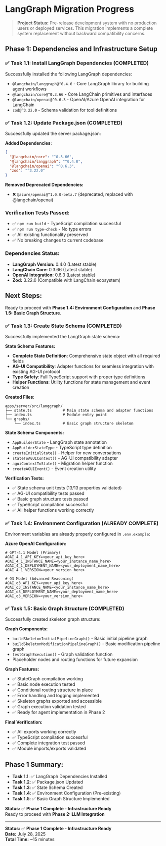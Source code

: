 # LangGraph Migration Progress

> **Project Status:** Pre-release development system with no production users or deployed services. This migration implements a complete system replacement without backward compatibility concerns.

## Phase 1: Dependencies and Infrastructure Setup

### ✅ Task 1.1: Install LangGraph Dependencies (COMPLETED)

Successfully installed the following LangGraph dependencies:

- `@langchain/langgraph@^0.4.0` - Core LangGraph library for building agent workflows
- `@langchain/core@^0.3.66` - Core LangChain primitives and interfaces
- `@langchain/openai@^0.6.3` - OpenAI/Azure OpenAI integration for LangChain
- `zod@^3.22.0` - Schema validation for tool definitions

### ✅ Task 1.2: Update Package.json (COMPLETED)

Successfully updated the server package.json:

**Added Dependencies:**
```json
{
  "@langchain/core": "^0.3.66",
  "@langchain/langgraph": "^0.4.0", 
  "@langchain/openai": "^0.6.3",
  "zod": "^3.22.0"
}
```

**Removed Deprecated Dependencies:**
- ❌ `@azure/openai@^1.0.0-beta.7` (deprecated, replaced with @langchain/openai)

### Verification Tests Passed:
- ✅ `npm run build` - TypeScript compilation successful
- ✅ `npm run type-check` - No type errors
- ✅ All existing functionality preserved
- ✅ No breaking changes to current codebase

### Dependencies Status:
- **LangGraph Version:** 0.4.0 (Latest stable)
- **LangChain Core:** 0.3.66 (Latest stable)  
- **OpenAI Integration:** 0.6.3 (Latest stable)
- **Zod:** 3.22.0 (Compatible with LangChain ecosystem)

## Next Steps:
Ready to proceed with **Phase 1.4: Environment Configuration** and **Phase 1.5: Basic Graph Structure**.

### ✅ Task 1.3: Create State Schema (COMPLETED)

Successfully implemented the LangGraph state schema:

**State Schema Features:**
- **Complete State Definition**: Comprehensive state object with all required fields
- **AG-UI Compatibility**: Adapter functions for seamless integration with existing AG-UI protocol
- **Type Safety**: Full TypeScript support with proper type definitions
- **Helper Functions**: Utility functions for state management and event creation

**Created Files:**
```
apps/server/src/langgraph/
├── state.ts              # Main state schema and adapter functions
├── index.ts              # Module entry point
└── graphs/
    └── index.ts          # Basic graph structure skeleton
```

**State Schema Components:**
- `AppBuilderState` - LangGraph state annotation
- `AppBuilderStateType` - TypeScript type definition  
- `createInitialState()` - Helper for new conversations
- `stateToAGUIContext()` - AG-UI compatibility adapter
- `aguiContextToState()` - Migration helper function
- `createAGUIEvent()` - Event creation utility

**Verification Tests:**
- ✅ State schema unit tests (13/13 properties validated)
- ✅ AG-UI compatibility tests passed
- ✅ Basic graph structure tests passed
- ✅ TypeScript compilation successful
- ✅ All helper functions working correctly

### ✅ Task 1.4: Environment Configuration (ALREADY COMPLETE)

Environment variables are already properly configured in `.env.example`:

**Azure OpenAI Configuration:**
```properties
# GPT-4.1 Model (Primary)
AOAI_4_1_API_KEY=<your_api_key_here>
AOAI_4_1_INSTANCE_NAME=<your_instance_name_here>
AOAI_4_1_DEPLOYMENT_NAME=<your_deployment_name_here>
AOAI_4_1_VERSION=<your_version_here>

# O3 Model (Advanced Reasoning)
AOAI_o3_API_KEY=<your_api_key_here>
AOAI_o3_INSTANCE_NAME=<your_instance_name_here>
AOAI_o3_DEPLOYMENT_NAME=<your_deployment_name_here>
AOAI_o3_VERSION=<your_version_here>
```

### ✅ Task 1.5: Basic Graph Structure (COMPLETED)

Successfully created skeleton graph structure:

**Graph Components:**
- `buildSkeletonInitialPipelineGraph()` - Basic initial pipeline graph
- `buildSkeletonModificationPipelineGraph()` - Basic modification pipeline graph
- `testGraphExecution()` - Graph validation function
- Placeholder nodes and routing functions for future expansion

**Graph Features:**
- ✅ StateGraph compilation working
- ✅ Basic node execution tested
- ✅ Conditional routing structure in place
- ✅ Error handling and logging implemented
- ✅ Skeleton graphs exported and accessible
- ✅ Graph execution validation tested
- ✅ Ready for agent implementation in Phase 2

**Final Verification:**
- ✅ All exports working correctly
- ✅ TypeScript compilation successful
- ✅ Complete integration test passed
- ✅ Module imports/exports validated

## Phase 1 Summary:
- **Task 1.1**: ✅ LangGraph Dependencies Installed
- **Task 1.2**: ✅ Package.json Updated  
- **Task 1.3**: ✅ State Schema Created
- **Task 1.4**: ✅ Environment Configuration (Pre-existing)
- **Task 1.5**: ✅ Basic Graph Structure Implemented

**Status:** ✅ **Phase 1 Complete - Infrastructure Ready**  
Ready to proceed with **Phase 2: LLM Integration**

---
**Status:** ✅ **Phase 1 Complete - Infrastructure Ready**  
**Date:** July 28, 2025  
**Total Time:** ~15 minutes
